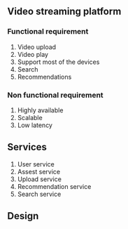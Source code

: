 
## Video streaming platform

### Functional requirement
1. Video upload
2. Video play
3. Support most of the devices
4. Search
5. Recommendations

### Non functional requirement
1. Highly available
2. Scalable
3. Low latency


## Services
1. User service
2. Assest service
3. Upload service
4. Recommendation service
5. Search service


## Design
